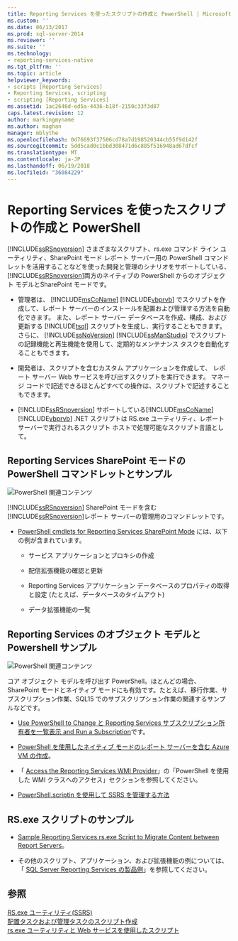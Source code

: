 ```yaml
---
title: Reporting Services を使ったスクリプトの作成と PowerShell | Microsoft Docs
ms.custom: ''
ms.date: 06/13/2017
ms.prod: sql-server-2014
ms.reviewer: ''
ms.suite: ''
ms.technology:
- reporting-services-native
ms.tgt_pltfrm: ''
ms.topic: article
helpviewer_keywords:
- scripts [Reporting Services]
- Reporting Services, scripting
- scripting [Reporting Services]
ms.assetid: 1ac2646d-ed5a-4436-b18f-2150c33f3d87
caps.latest.revision: 12
author: markingmyname
ms.author: maghan
manager: mblythe
ms.openlocfilehash: 0d76693f37506cd78a7d198520344cb55f9d142f
ms.sourcegitcommit: 5dd5cad0c1bbd308471d6c885f516948ad67dfcf
ms.translationtype: MT
ms.contentlocale: ja-JP
ms.lasthandoff: 06/19/2018
ms.locfileid: "36084229"
---
```

# <a name="scripting-and-powershell-with-reporting-services"></a>Reporting Services を使ったスクリプトの作成と PowerShell
  [!INCLUDE[ssRSnoversion](../../../includes/ssrsnoversion-md.md)] さまざまなスクリプト、rs.exe コマンド ライン ユーティリティ、SharePoint モード レポート サーバー用の PowerShell コマンドレットを活用することなどを使った開発と管理のシナリオをサポートしている、[!INCLUDE[ssRSnoversion](../../../includes/ssrsnoversion-md.md)]両方のネイティブの PowerShell からのオブジェクト モデルとSharePoint モードです。  
  
-   管理者は、 [!INCLUDE[msCoName](../../../includes/msconame-md.md)] [!INCLUDE[vbprvb](../../../includes/vbprvb-md.md)] でスクリプトを作成して、レポート サーバーのインストールを配置および管理する方法を自動化できます。 また、レポート サーバー データベースを作成、構成、および更新する [!INCLUDE[tsql](../../includes/tsql-md.md)] スクリプトを生成し、実行することもできます。 さらに、 [!INCLUDE[ssNoVersion](../../includes/ssnoversion-md.md)] [!INCLUDE[ssManStudio](../../includes/ssmanstudio-md.md)] でスクリプトの記録機能と再生機能を使用して、定期的なメンテナンス タスクを自動化することもできます。  
  
-   開発者は、スクリプトを含むカスタム アプリケーションを作成して、 レポート サーバー Web サービスを呼び出すスクリプトを実行できます。 マネージ コードで記述できるほとんどすべての操作は、スクリプトで記述することもできます。  
  
-   [!INCLUDE[ssRSnoversion](../../../includes/ssrsnoversion-md.md)] サポートしている[!INCLUDE[msCoName](../../../includes/msconame-md.md)] [!INCLUDE[vbprvb](../../../includes/vbprvb-md.md)] .NET スクリプトは RS.exe ユーティリティ、レポート サーバーで実行されるスクリプト ホストで処理可能なスクリプト言語として。  
  
## <a name="reporting-services-sharepoint-mode-powershell-cmdlets-and-samples"></a>Reporting Services SharePoint モードの PowerShell コマンドレットとサンプル  
 ![PowerShell 関連コンテンツ](../media/rs-powershellicon.jpg "PowerShell 関連コンテンツ")  
  
 [!INCLUDE[ssRSnoversion](../../../includes/ssrsnoversion-md.md)] SharePoint モードを含む[!INCLUDE[ssRSnoversion](../../../includes/ssrsnoversion-md.md)]レポート サーバーの管理用のコマンドレットです。  
  
-   [PowerShell cmdlets for Reporting Services SharePoint Mode](../powershell-cmdlets-for-reporting-services-sharepoint-mode.md) には、以下の例が含まれています。  
  
    -   サービス アプリケーションとプロキシの作成  
  
    -   配信拡張機能の確認と更新  
  
    -   Reporting Services アプリケーション データベースのプロパティの取得と設定 (たとえば、データベースのタイムアウト)  
  
    -   データ拡張機能の一覧  
  
## <a name="reporting-services-object-model-and-powershell-samples"></a>Reporting Services のオブジェクト モデルと Powershell サンプル  
 ![PowerShell 関連コンテンツ](../media/rs-powershellicon.jpg "PowerShell 関連コンテンツ")  
  
 コア オブジェクト モデルを呼び出す PowerShell。ほとんどの場合、SharePoint モードとネイティブ モードにも有効です。たとえば、移行作業、サブスクリプション作業、SQL15 でのサブスクリプション作業の関連するサンプルなどです。  
  
-   [Use PowerShell to Change と Reporting Services サブスクリプション所有者を一覧表示 and Run a Subscription](../subscriptions/manage-subscription-owners-and-run-subscription-powershell.md)です。  
  
-   [PowerShell を使用したネイティブ モードのレポート サーバーを含む Azure VM の作成](http://msdn.microsoft.com/library/azure/dn449661.aspx)。  
  
-   「 [Access the Reporting Services WMI Provider](access-the-reporting-services-wmi-provider.md)」の「PowerShell を使用した WMI クラスへのアクセス」セクションを参照してください。  
  
-   [PowerShell.scriptin を使用して SSRS を管理する方法](http://curah.microsoft.com/13107/how-to-administer-ssrs-using-powershell)  
  
## <a name="rsexe-scripting-samples"></a>RS.exe スクリプトのサンプル  
  
-   [Sample Reporting Services rs.exe Script to Migrate Content between Report Servers](sample-reporting-services-rs-exe-script-to-copy-content-between-report-servers.md)。  
  
-   その他のスクリプト、アプリケーション、および拡張機能の例については、「 [SQL Server Reporting Services の製品例](http://go.microsoft.com/fwlink/?LinkId=177889)」を参照してください。  
  
## <a name="see-also"></a>参照  
 [RS.exe ユーティリティ&#40;SSRS&#41;](rs-exe-utility-ssrs.md)   
 [配置タスクおよび管理タスクのスクリプト作成](script-deployment-and-administrative-tasks.md)   
 [rs.exe ユーティリティと Web サービスを使用したスクリプト](script-with-the-rs-exe-utility-and-the-web-service.md)  
  
  